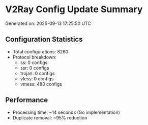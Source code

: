 # V2Ray Config Update Summary
Generated on: 2025-09-13 17:25:50 UTC

## Configuration Statistics
- Total configurations: 8260
- Protocol breakdown:
  - ss: 0 configs
  - ssr: 0 configs
  - trojan: 0 configs
  - vless: 0 configs
  - vmess: 483 configs

## Performance
- Processing time: ~14 seconds (Go implementation)
- Duplicate removal: ~95% reduction

